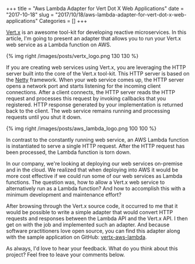 +++
title = "Aws Lambda Adapter for Vert Dot X Web Applications"
date = "2017-10-18"
slug = "2017/10/18/aws-lambda-adapter-for-vert-dot-x-web-applications"
Categories = []
+++

[Vert.x](http://vertx.io/) is an awesome tool-kit for developing reactive microservices. In this article, I'm going to present an adapter that allows you to run your Vert.x web service as a Lambda function on AWS.

<!--more-->

{% img right /images/posts/vertx_logo.png 130 130 %}

If you are creating web services using Vert.x, you are leveraging the HTTP server built into the core of the Vert.x tool-kit. This HTTP server is based on the [Netty](https://netty.io/) framework. When your web service comes up, the HTTP server opens a network port and starts listening for the incoming client connections. After a client connects, the HTTP server reads the HTTP request and processes this request by invoking callbacks that you registered. HTTP response generated by your implementation is returned back to the client. The web service remains running and processing requests until you shut it down.

{% img right /images/posts/aws_lambda_logo.png 100 100 %}

In contrast to the constantly running web service, an AWS Lambda function is instantiated to serve a single HTTP request. After the HTTP request has been processed, the Lambda function is torn down.

In our company, we're looking at deploying our web services on-premise and in the cloud. We realized that when deploying into AWS it would be more cost effective if we could run some of our web services as Lambda functions. The question was, how to allow a Vert.x web service to alternatively run as a Lambda function? And how to accomplish this with a minimum development and maintenance effort?

After browsing through the Vert.x source code, it occurred to me that it would be possible to write a simple adapter that would convert HTTP requests and responses between the Lambda API and the Vert.x API. I then get on with the job and implemented such an adapter. And because software practitioners love open source, you can find this adapter along with the sample application on GitHub: [vertx-aws-lambda](https://github.com/noseka1/vertx-aws-lambda).

As always, I'd love to hear your feedback. What do you think about this project? Feel free to leave your comments below.
